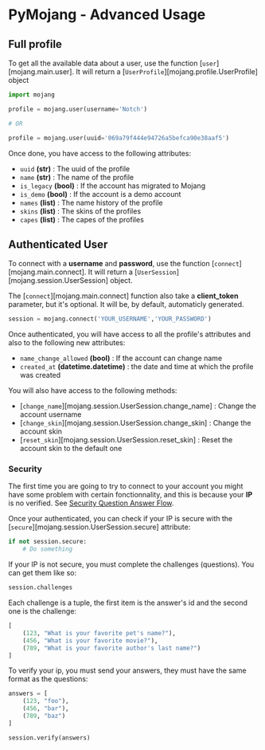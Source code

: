 PyMojang - Advanced Usage
===

## Full profile

To get all the available data about a user, use the function [`user`][mojang.main.user]. It will return a [`UserProfile`][mojang.profile.UserProfile] object

```python
import mojang

profile = mojang.user(username='Notch')

# OR

profile = mojang.user(uuid='069a79f444e94726a5befca90e38aaf5')
```

Once done, you have access to the following attributes:

- `uuid` **(str)** : The uuid of the profile
- `name` **(str)** : The name of the profile
- `is_legacy` **(bool)** : If the account has migrated to Mojang
- `is_demo` **(bool)** : If the account is a demo account
- `names` **(list)** : The name history of the profile
- `skins` **(list)** : The skins of the profiles
- `capes` **(list)** : The capes of the profiles


## Authenticated User

To connect with a **username** and **password**, use the function [`connect`][mojang.main.connect]. It will return a [`UserSession`][mojang.session.UserSession] object.

The [`connect`][mojang.main.connect] function also take a **client_token** parameter, but it's optional. It will be, by default, automaticly generated.

```python
session = mojang.connect('YOUR_USERNAME','YOUR_PASSWORD')
```

Once authenticated, you will have access to all the profile's attributes and also to the following new attributes:

- `name_change_allowed` **(bool)** : If the account can change name
- `created_at` **(datetime.datetime)** : the date and time at which the profile was created

You will also have access to the following methods:

- [`change_name`][mojang.session.UserSession.change_name] : Change the account username
- [`change_skin`][mojang.session.UserSession.change_skin] : Change the account skin
- [`reset_skin`][mojang.session.UserSession.reset_skin] : Reset the account skin to the default one

### Security

The first time you are going to try to connect to your account you might have some problem with certain fonctionnality, and this is because your **IP** is no verified. See [Security Question Answer Flow](https://wiki.vg/Mojang_API#Security_question-answer_flow).

Once your authenticated, you can check if your IP is secure with the [`secure`][mojang.session.UserSession.secure] attribute:  

```python
if not session.secure:
    # Do something
```

If your IP is not secure, you must complete the challenges (questions). You can get them like so:

```python
session.challenges
```

Each challenge is a tuple, the first item is the answer's id and the second one is the challenge:

```python
[
    (123, "What is your favorite pet's name?"),
    (456, "What is your favorite movie?"),
    (789, "What is your favorite author's last name?")
]
```

To verify your ip, you must send your answers, they must have the same format as the questions:

```python
answers = [
    (123, "foo"),
    (456, "bar"),
    (789, "baz")
]

session.verify(answers)
```